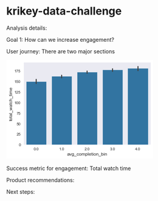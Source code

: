 # krikey-data-challenge


Analysis details:

Goal 1: How can we increase engagement?

User journey: There are two major sections

![Alt text](../data/comp_wt.png?raw=true "Title")

Success metric for engagement: Total watch time


Product recommendations:


Next steps:
